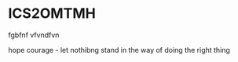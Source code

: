 # ICS2OMTMH
fgbfnf vfvndfvn 

hope
courage - let nothibng stand in the way of doing the right thing
